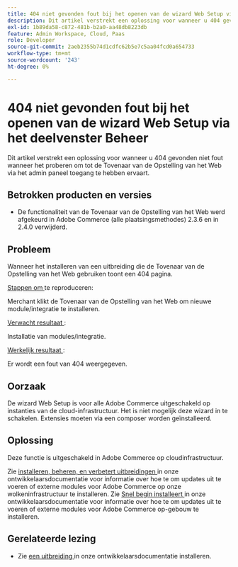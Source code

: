 ```yaml
---
title: 404 niet gevonden fout bij het openen van de wizard Web Setup via het deelvenster Beheer
description: Dit artikel verstrekt een oplossing voor wanneer u 404 gevonden niet fout wanneer het proberen om tot de Tovenaar van de Opstelling van het Web via het admin paneel toegang te hebben ervaart.
exl-id: 1b89da58-c872-481b-b2a0-aa48db8223db
feature: Admin Workspace, Cloud, Paas
role: Developer
source-git-commit: 2aeb2355b74d1cdfc62b5e7c5aa04fcd0a654733
workflow-type: tm+mt
source-wordcount: '243'
ht-degree: 0%

---
```


# 404 niet gevonden fout bij het openen van de wizard Web Setup via het deelvenster Beheer

Dit artikel verstrekt een oplossing voor wanneer u 404 gevonden niet fout wanneer het proberen om tot de Tovenaar van de Opstelling van het Web via het admin paneel toegang te hebben ervaart.

## Betrokken producten en versies

* De functionaliteit van de Tovenaar van de Opstelling van het Web werd afgekeurd in Adobe Commerce (alle plaatsingsmethodes) 2.3.6 en in 2.4.0 verwijderd.

## Probleem

Wanneer het installeren van een uitbreiding die de Tovenaar van de Opstelling van het Web gebruiken toont een 404 pagina.

<u> Stappen om </u> te reproduceren:

Merchant klikt de Tovenaar van de Opstelling van het Web om nieuwe module/integratie te installeren.

<u> Verwacht resultaat </u>:

Installatie van modules/integratie.

<u> Werkelijk resultaat </u>:

Er wordt een fout van 404 weergegeven.

## Oorzaak

De wizard Web Setup is voor alle Adobe Commerce uitgeschakeld op instanties van de cloud-infrastructuur. Het is niet mogelijk deze wizard in te schakelen. Extensies moeten via een composer worden geïnstalleerd.

## Oplossing

Deze functie is uitgeschakeld in Adobe Commerce op cloudinfrastructuur.

Zie [ installeren, beheren, en verbetert uitbreidingen ](https://experienceleague.adobe.com/nl/docs/commerce-cloud-service/user-guide/configure-store/extensions) in onze ontwikkelaarsdocumentatie voor informatie over hoe te om updates uit te voeren of externe modules voor Adobe Commerce op onze wolkeninfrastructuur te installeren.
Zie [ Snel begin installeert ](https://experienceleague.adobe.com/nl/docs/commerce-operations/installation-guide/composer) in onze ontwikkelaarsdocumentatie voor informatie over hoe te om updates uit te voeren of externe modules voor Adobe Commerce op-gebouw te installeren.

## Gerelateerde lezing

* Zie [ een uitbreiding ](https://experienceleague.adobe.com/nl/docs/commerce-cloud-service/user-guide/configure-store/extensions#install-an-extension) in onze ontwikkelaarsdocumentatie installeren.
